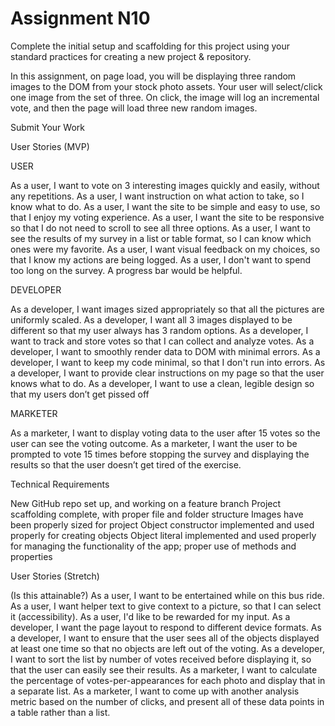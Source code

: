 # Assignment N10

Complete the initial setup and scaffolding for this project using your standard practices for creating a new project & repository.

In this assignment, on page load, you will be displaying three random images to the DOM from your stock photo assets. Your user will select/click one image from the set of three. On click, the image will log an incremental vote, and then the page will load three new random images.

Submit Your Work

User Stories (MVP)

USER

As a user, I want to vote on 3 interesting images quickly and easily, without any repetitions.
As a user, I want instruction on what action to take, so I know what to do.
As a user, I want the site to be simple and easy to use, so that I enjoy my voting experience.
As a user, I want the site to be responsive so that I do not need to scroll to see all three options.
As a user, I want to see the results of my survey in a list or table format, so I can know which ones were my favorite.
As a user, I want visual feedback on my choices, so that I know my actions are being logged.
As a user, I don't want to spend too long on the survey. A progress bar would be helpful.

DEVELOPER

As a developer, I want images sized appropriately so that all the pictures are uniformly scaled.
As a developer, I want all 3 images displayed to be different so that my user always has 3 random options.
As a developer, I want to track and store votes so that I can collect and analyze votes.
As a developer, I want to smoothly render data to DOM with minimal errors.
As a developer, I want to keep my code minimal, so that I don't run into errors.
As a developer, I want to provide clear instructions on my page so that the user knows what to do.
As a developer, I want to use a clean, legible design so that my users don’t get pissed off

MARKETER

As a marketer, I want to display voting data to the user after 15 votes so the user can see the voting outcome.
As a marketer, I want the user to be prompted to vote 15 times before stopping the survey and displaying the results so that the user doesn’t get tired of the exercise.

Technical Requirements

New GitHub repo set up, and working on a feature branch
Project scaffolding complete, with proper file and folder structure
Images have been properly sized for project
Object constructor implemented and used properly for creating objects
Object literal implemented and used properly for managing the functionality of the app; proper use of methods and properties

User Stories (Stretch)

(Is this attainable?) As a user, I want to be entertained while on this bus ride.
As a user, I want helper text to give context to a picture, so that I can select it (accessibility).
As a user, I'd like to be rewarded for my input.
As a developer, I want the page layout to respond to different device formats.
As a developer, I want to ensure that the user sees all of the objects displayed at least one time so that no objects are left out of the voting.
As a developer, I want to sort the list by number of votes received before displaying it, so that the user can easily see their results.
As a marketer, I want to calculate the percentage of votes-per-appearances for each photo and display that in a separate list.
As a marketer, I want to come up with another analysis metric based on the number of clicks, and present all of these data points in a table rather than a list.
